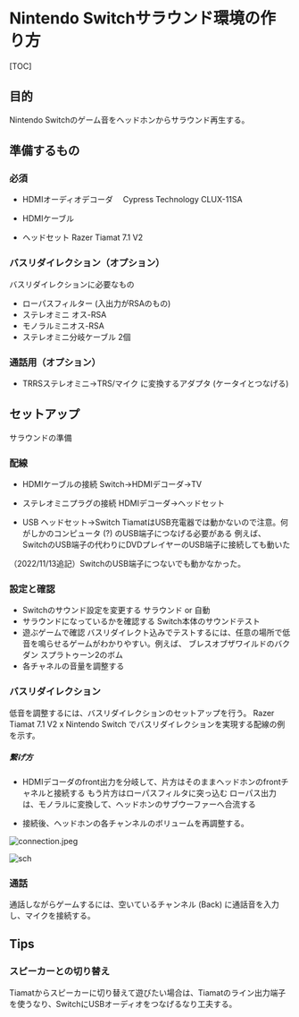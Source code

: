 # Nintendo Switchサラウンド環境の作り方

[TOC]

## 目的

Nintendo Switchのゲーム音をヘッドホンからサラウンド再生する。

## 準備するもの

### 必須

* HDMIオーディオデコーダ 　Cypress Technology CLUX-11SA 
* HDMIケーブル

* ヘッドセット Razer Tiamat 7.1 V2

### バスリダイレクション（オプション）

バスリダイレクションに必要なもの

* ローパスフィルター (入出力がRSAのもの) 
* ステレオミニ オス-RSA
* モノラルミニオス-RSA
* ステレオミニ分岐ケーブル 2個

### 通話用（オプション）

* TRRSステレオミニ→TRS/マイク に変換するアダプタ (ケータイとつなげる)

## セットアップ

サラウンドの準備

### 配線
* HDMIケーブルの接続
   	Switch→HDMIデコーダ→TV

* ステレオミニプラグの接続
   	HDMIデコーダ→ヘッドセット
*  USB
   	ヘッドセット→Switch
   	TiamatはUSB充電器では動かないので注意。何がしかのコンピュータ (?) のUSB端子につなげる必要がある
   		例えば、SwitchのUSB端子の代わりにDVDプレイヤーのUSB端子に接続しても動いた

（2022/11/13追記）SwitchのUSB端子につないでも動かなかった。

### 設定と確認

* Switchのサウンド設定を変更する
   	サラウンド or 自動
* サラウンドになっているかを確認する
   	Switch本体のサウンドテスト
* 遊ぶゲームで確認
   		バスリダイレクト込みでテストするには、任意の場所で低音を鳴らせるゲームがわかりやすい。例えば、
   			ブレスオブザワイルドのバクダン
   			スプラトゥーン2のボム
* 各チャネルの音量を調整する

### バスリダイレクション

 低音を調整するには、バスリダイレクションのセットアップを行う。
Razer Tiamat 7.1 V2 x Nintendo Switch でバスリダイレクションを実現する配線の例を示す。

##### 繋げ方

* HDMIデコーダのfront出力を分岐して、片方はそのままヘッドホンのfrontチャネルと接続する
   もう片方はローパスフィルタに突っ込む
   	ローパス出力は、モノラルに変換して、ヘッドホンのサブウーファーへ合流する

* 接続後、ヘッドホンの各チャンネルのボリュームを再調整する。

![connection.jpeg](D:\GitHub\otahinosame.github.io\switch_surround\connection.jpg)

![sch](D:\GitHub\otahinosame.github.io\switch_surround\sch.jpg)

### 通話

 通話しながらゲームするには、空いているチャンネル (Back) に通話音を入力し、マイクを接続する。

## Tips

### スピーカーとの切り替え

 Tiamatからスピーカーに切り替えて遊びたい場合は、Tiamatのライン出力端子を使うなり、SwitchにUSBオーディオをつなげるなり工夫する。